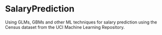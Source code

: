 # SalaryPrediction
Using GLMs, GBMs and other ML techniques for salary prediction using the Census dataset from the UCI Machine Learning Repository.


